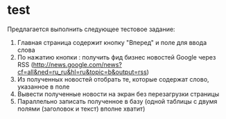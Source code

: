 test
====
Предлагается выполнить следующее тестовое задание:

1) Главная страница содержит кнопку "Вперед" и поле для ввода слова
2) По нажатию кнопки : получить фид бизнес новостей Google через RSS (http://news.google.com/news?cf=all&ned=ru_ru&hl=ru&topic=b&output=rss)
3) Из полученных новостей отобрать те, которые содержат слово, указанное в поле
4) Вывести полученные новости на экран без перезагрузки страницы
5) Параллельно записать полученное в базу (одной таблицы с двумя полями (заголовок и текст) вполне хватит)
